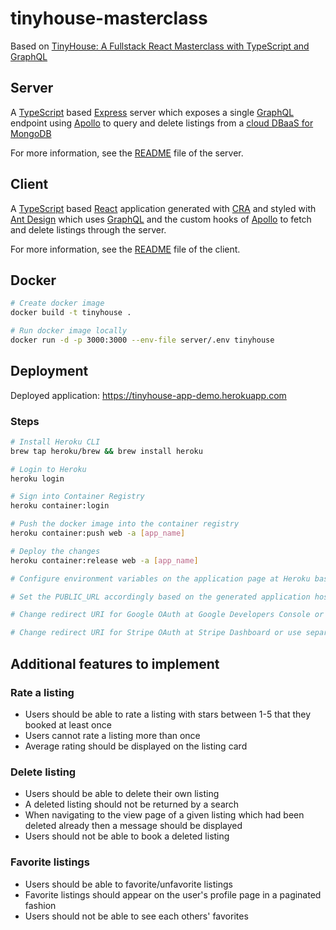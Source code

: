 # tinyhouse-masterclass

Based on [TinyHouse: A Fullstack React Masterclass with TypeScript and GraphQL](https://www.newline.co/tinyhouse)

## Server

A [TypeScript](https://www.typescriptlang.org) based [Express](https://expressjs.com) server which exposes a single [GraphQL](https://graphql.org) endpoint using [Apollo](https://www.apollographql.com) to query and delete listings from a [cloud DBaaS for MongoDB](https://cloud.mongodb.com)

For more information, see the [README](server/README.md) file of the server.

## Client

A [TypeScript](https://www.typescriptlang.org) based [React](https://reactjs.org) application generated with [CRA](https://github.com/facebook/create-react-app) and styled with [Ant Design](https://ant.design) which uses [GraphQL](https://graphql.org) and the custom hooks of [Apollo](https://www.apollographql.com) to fetch and delete listings through the server.

For more information, see the [README](client/README.md) file of the client.

## Docker

```sh
# Create docker image
docker build -t tinyhouse .

# Run docker image locally
docker run -d -p 3000:3000 --env-file server/.env tinyhouse
```

## Deployment

Deployed application: https://tinyhouse-app-demo.herokuapp.com

### Steps

```sh
# Install Heroku CLI
brew tap heroku/brew && brew install heroku

# Login to Heroku
heroku login

# Sign into Container Registry
heroku container:login

# Push the docker image into the container registry
heroku container:push web -a [app_name]

# Deploy the changes
heroku container:release web -a [app_name]

# Configure environment variables on the application page at Heroku based on your local .env.production file

# Set the PUBLIC_URL accordingly based on the generated application hostname

# Change redirect URI for Google OAuth at Google Developers Console or use separate credentials for PROD when setting up the environment variables

# Change redirect URI for Stripe OAuth at Stripe Dashboard or use separate credentials for PROD when setting up the environment variables
```

## Additional features to implement

### Rate a listing

-   Users should be able to rate a listing with stars between 1-5 that they booked at least once
-   Users cannot rate a listing more than once
-   Average rating should be displayed on the listing card

### Delete listing

-   Users should be able to delete their own listing
-   A deleted listing should not be returned by a search
-   When navigating to the view page of a given listing which had been deleted already then a message should be displayed
-   Users should not be able to book a deleted listing

### Favorite listings

-   Users should be able to favorite/unfavorite listings
-   Favorite listings should appear on the user's profile page in a paginated fashion
-   Users should not be able to see each others' favorites
